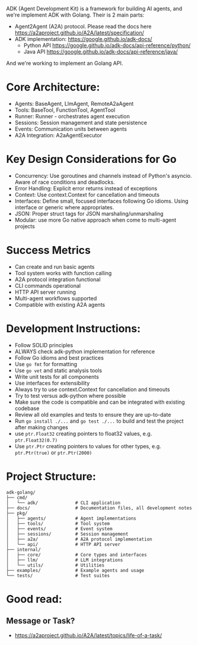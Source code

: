 ADK (Agent Development Kit) is a framework for building AI agents, and we're implement ADK with Golang.
Their is 2 main parts:
- Agent2Agent (A2A) protocol. Please read the docs here https://a2aproject.github.io/A2A/latest/specification/ 
- ADK implementation: https://google.github.io/adk-docs/
  - Python API https://google.github.io/adk-docs/api-reference/python/
  - Java API https://google.github.io/adk-docs/api-reference/java/

And we're working to implement an Golang API.
# Core Architecture:
- Agents: BaseAgent, LlmAgent, RemoteA2aAgent
- Tools: BaseTool, FunctionTool, AgentTool
- Runner: Runner - orchestrates agent execution
- Sessions: Session management and state persistence
- Events: Communication units between agents
- A2A Integration: A2aAgentExecutor

# Key Design Considerations for Go
- Concurrency: Use goroutines and channels instead of Python's asyncio. Aware of race conditions and deadlocks.
- Error Handling: Explicit error returns instead of exceptions
- Context: Use context.Context for cancellation and timeouts
- Interfaces: Define small, focused interfaces following Go idioms. Using interface or generic where appropriates.
- JSON: Proper struct tags for JSON marshaling/unmarshaling
- Modular: use more Go native approach when come to multi-agent projects

# Success Metrics
- Can create and run basic agents
- Tool system works with function calling
- A2A protocol integration functional
- CLI commands operational
- HTTP API server running
- Multi-agent workflows supported
- Compatible with existing A2A agents

# Development Instructions:
- Follow SOLID principles
- ALWAYS check adk-python implementation for reference
- Follow Go idioms and best practices
- Use `go fmt` for formatting
- Use `go vet` and static analysis tools
- Write unit tests for all components
- Use interfaces for extensibility
- Always try to use context.Context for cancellation and timeouts
- Try to test versus adk-python where possible
- Make sure the code is compatible and can be integrated with existing codebase
- Review all old examples and tests to ensure they are up-to-date
- Run `go install ./...` and `go test ./...` to build and test the project after making changes
- use `ptr.Float32` creating pointers to float32 values, e.g. `ptr.Float32(0.7)`
- Use `ptr.Ptr` creating pointers to values for other types, e.g. `ptr.Ptr(true)` or `ptr.Ptr(2000)`

# Project Structure:
```
adk-golang/
├── cmd/
│   └── adk/              # CLI application
├── docs/                 # Documentation files, all development notes
├── pkg/
│   ├── agents/           # Agent implementations
│   ├── tools/            # Tool system
│   ├── events/           # Event system
│   ├── sessions/         # Session management
│   ├── a2a/              # A2A protocol implementation
│   └── api/              # HTTP API server
├── internal/
│   ├── core/             # Core types and interfaces
│   ├── llm/              # LLM integrations
│   └── utils/            # Utilities
├── examples/             # Example agents and usage
└── tests/                # Test suites
```

# Good read:
## Message or Task?
- https://a2aproject.github.io/A2A/latest/topics/life-of-a-task/
